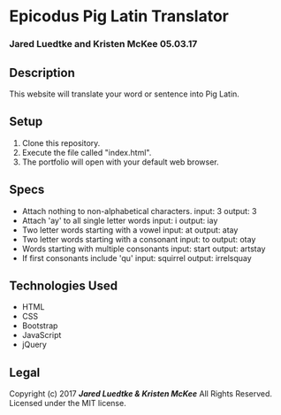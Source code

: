 # Epicodus Pig Latin Translator
### Jared Luedtke and Kristen McKee 05.03.17

## Description
This website will translate your word or sentence into Pig Latin.
## Setup
1. Clone this repository.
2. Execute the file called "index.html".
3. The portfolio will open with your default web browser.

## Specs
* Attach nothing to non-alphabetical characters.
  input: 3
  output: 3
* Attach 'ay' to all single letter words
  input: i
  output: iay
* Two letter words starting with a vowel
  input: at
  output: atay
* Two letter words starting with a consonant
  input: to
  output: otay
* Words starting with multiple consonants
  input: start
  output: artstay
* If first consonants include 'qu'
  input: squirrel
  output: irrelsquay

## Technologies Used
* HTML
* CSS
* Bootstrap
* JavaScript
* jQuery

## Legal
Copyright (c) 2017 **_Jared Luedtke & Kristen McKee_** All Rights Reserved.
Licensed under the MIT license.

